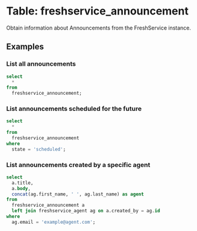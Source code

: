 # Table: freshservice_announcement

Obtain information about Announcements from the FreshService instance.

## Examples

### List all announcements

```sql
select
  *
from
  freshservice_announcement;
```

### List announcements scheduled for the future

```sql
select
  *
from
  freshservice_announcement
where
  state = 'scheduled';
```

### List announcements created by a specific agent

```sql
select
  a.title,
  a.body,
  concat(ag.first_name, ' ', ag.last_name) as agent
from
  freshservice_announcement a
  left join freshservice_agent ag on a.created_by = ag.id
where
  ag.email = 'example@agent.com';
```

